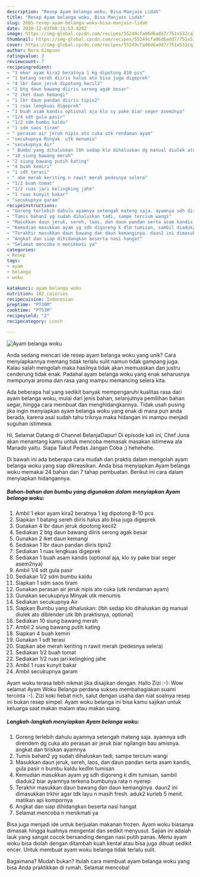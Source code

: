 ```yaml
---
description: "Resep Ayam belanga woku, Bisa Manjain Lidah"
title: "Resep Ayam belanga woku, Bisa Manjain Lidah"
slug: 2665-resep-ayam-belanga-woku-bisa-manjain-lidah
date: 2020-12-03T08:11:53.420Z
image: https://img-global.cpcdn.com/recipes/55249cfa06d6add7/751x532cq70/ayam-belanga-woku-foto-resep-utama.jpg
thumbnail: https://img-global.cpcdn.com/recipes/55249cfa06d6add7/751x532cq70/ayam-belanga-woku-foto-resep-utama.jpg
cover: https://img-global.cpcdn.com/recipes/55249cfa06d6add7/751x532cq70/ayam-belanga-woku-foto-resep-utama.jpg
author: Nora Simpson
ratingvalue: 3
reviewcount: 7
recipeingredient:
- "1 ekor ayam kira2 beratnya 1 kg dipotong 810 pcs"
- "1 batang sereh diiris halus ato bisa juga digeprek"
- "4 lbr daun jeruk dipotong kecil2"
- "2 btg daun bawang diiris serong agak besar"
- "2 iket daun kemangi"
- "1 lbr daun pandan diiris tipis2"
- "1 ruas lengkuas digeprek"
- "1 buah asam kandis optional aja klo sy pake biar seger asem2nya"
- "1/4 sdt gula pasir"
- "1/2 sdm bumbu kaldu"
- "1 sdm saos tiram"
- " perasan air jeruk nipis ato cuka utk rendaman ayam"
- "secukupnya Minyak  utk menumis"
- "secukupnya Air"
- " Bumbu yang dihaluskan lbh sedap klo dihaluskan dg manual diulek ato diblender utk lbh praktisnya optional"
- "10 siung bawang merah"
- "2 siung bawang putih kating"
- "4 buah kemiri"
- "1 sdt terasi"
- " abe merah keriting n rawit merah pedesnya selera"
- "1/2 buah tomat"
- "1/2 ruas jari kelingking jahe"
- "1 ruas kunyit bakar"
- "secukupnya garam"
recipeinstructions:
- "Goreng terlebih dahulu ayamnya setengah mateng saja. ayamnya sdh direndem dg cuka ato perasan air jeruk biar ngilangin bau amisnya. angkat dan tiriskan ayamnya"
- "Tumis bahan2 yg sudah dihaluskan tadi, sampe tercium wangi"
- "Masukkan daun jeruk, sereh, laos, dan daun pandan serta asam kandis, gula pasir n bumbu kaldu kedlm tumisan"
- "Kemudian masukkan ayam yg sdh digoreng k dlm tumisan, sambil diaduk2 biar ayamnya terkena bumbunya rata n nyerep"
- "Terakhir masukkan daun bawang dan daun kemanginya. daun2 ini dimasukkan trkhir agar tdk layu n masih fresh. aduk2 kurleb 5 menit. matikan api kompornya"
- "Angkat dan siap dihidangkan beserta nasi hangat"
- "Selamat mencoba n menikmati ya"
categories:
- Resep
tags:
- ayam
- belanga
- woku

katakunci: ayam belanga woku 
nutrition: 182 calories
recipecuisine: Indonesian
preptime: "PT30M"
cooktime: "PT53M"
recipeyield: "2"
recipecategory: Lunch

---
```



![Ayam belanga woku](https://img-global.cpcdn.com/recipes/55249cfa06d6add7/751x532cq70/ayam-belanga-woku-foto-resep-utama.jpg)

Anda sedang mencari ide resep ayam belanga woku yang unik? Cara menyiapkannya memang tidak terlalu sulit namun tidak gampang juga. Kalau salah mengolah maka hasilnya tidak akan memuaskan dan justru cenderung tidak enak. Padahal ayam belanga woku yang enak seharusnya mempunyai aroma dan rasa yang mampu memancing selera kita.

Ada beberapa hal yang sedikit banyak mempengaruhi kualitas rasa dari ayam belanga woku, mulai dari jenis bahan, selanjutnya pemilihan bahan segar, hingga cara membuat dan menghidangkannya. Tidak usah pusing jika ingin menyiapkan ayam belanga woku yang enak di mana pun anda berada, karena asal sudah tahu triknya maka hidangan ini mampu menjadi suguhan istimewa.

Hi, Selamat Datang di Channel BelanjaDapur! Di episode kali ini, Chef Juna akan menantang kamu untuk mencoba memasak masakan istimewa ala Manado yaitu. Siapa Takut Pedas Jangan Coba ;) hehehehe.


Di bawah ini ada beberapa cara mudah dan praktis dalam mengolah ayam belanga woku yang siap dikreasikan. Anda bisa menyiapkan Ayam belanga woku memakai 24 bahan dan 7 tahap pembuatan. Berikut ini cara dalam menyiapkan hidangannya.

<!--inarticleads1-->

##### Bahan-bahan dan bumbu yang digunakan dalam menyiapkan Ayam belanga woku:

1. Ambil 1 ekor ayam kira2 beratnya 1 kg dipotong 8-10 pcs
1. Siapkan 1 batang sereh diiris halus ato bisa juga digeprek
1. Gunakan 4 lbr daun jeruk dipotong kecil2
1. Sediakan 2 btg daun bawang diiris serong agak besar
1. Gunakan 2 iket daun kemangi
1. Sediakan 1 lbr daun pandan diiris tipis2
1. Sediakan 1 ruas lengkuas digeprek
1. Sediakan 1 buah asam kandis (optional aja, klo sy pake biar seger asem2nya)
1. Ambil 1/4 sdt gula pasir
1. Sediakan 1/2 sdm bumbu kaldu
1. Siapkan 1 sdm saos tiram
1. Gunakan  perasan air jeruk nipis ato cuka (utk rendaman ayam)
1. Gunakan secukupnya Minyak  utk menumis
1. Sediakan secukupnya Air
1. Siapkan  Bumbu yang dihaluskan: (lbh sedap klo dihaluskan dg manual diulek ato diblender utk lbh praktisnya, optional)
1. Sediakan 10 siung bawang merah
1. Ambil 2 siung bawang putih kating
1. Siapkan 4 buah kemiri
1. Gunakan 1 sdt terasi
1. Siapkan  abe merah keriting n rawit merah (pedesnya selera)
1. Sediakan 1/2 buah tomat
1. Sediakan 1/2 ruas jari kelingking jahe
1. Ambil 1 ruas kunyit bakar
1. Ambil secukupnya garam


Ayam woku terasa lebih nikmat jika disajikan dengan. Hallo Zizi :-): Wow selamat Ayam Woku Belanga perdana sukses membahagiakan suami tercinta :-). Zizi koki hebat nich, salut dengan usaha dan niat soalnya resep ini bukan resep simpel. Ayam woku belanga ini bisa kamu sajikan untuk keluarga saat makan malam atau makan siang. 

<!--inarticleads2-->

##### Langkah-langkah menyiapkan Ayam belanga woku:

1. Goreng terlebih dahulu ayamnya setengah mateng saja. ayamnya sdh direndem dg cuka ato perasan air jeruk biar ngilangin bau amisnya. angkat dan tiriskan ayamnya
1. Tumis bahan2 yg sudah dihaluskan tadi, sampe tercium wangi
1. Masukkan daun jeruk, sereh, laos, dan daun pandan serta asam kandis, gula pasir n bumbu kaldu kedlm tumisan
1. Kemudian masukkan ayam yg sdh digoreng k dlm tumisan, sambil diaduk2 biar ayamnya terkena bumbunya rata n nyerep
1. Terakhir masukkan daun bawang dan daun kemanginya. daun2 ini dimasukkan trkhir agar tdk layu n masih fresh. aduk2 kurleb 5 menit. matikan api kompornya
1. Angkat dan siap dihidangkan beserta nasi hangat
1. Selamat mencoba n menikmati ya


Bisa juga menjadi ide untuk berjualan makanan frozen. Ayam woku biasanya dimasak hingga kuahnya mengental dan sedikit menyusut. Sajian ini adalah lauk yang sangat cocok bersanding dengan nasi putih panas. Menu ayam woku bisa diolah dengan ditambah kuah kental atau bisa juga dibuat sedikit encer. Untuk membuat ayam woku belanga tidak terlalu sulit. 

Bagaimana? Mudah bukan? Itulah cara membuat ayam belanga woku yang bisa Anda praktikkan di rumah. Selamat mencoba!
